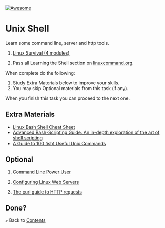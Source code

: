 [![Awesome][icon-awesome]][awesome]
&nbsp;&nbsp;&nbsp;&nbsp;&nbsp;&nbsp;

# Unix Shell

Learn some command line, server and http tools.

1. [Linux Survival (4 modules)](https://linuxsurvival.com/linux-tutorial-introduction/)

2. Pass all Learning the Shell section on [linuxcommand.org](http://linuxcommand.org/).

When complete do the following:

1. Study Extra Materials below to improve your skills.
1. You may skip Optional materials from this task (if any).

When you finish this task you can proceed to the next one.

## Extra Materials

- [Linux Bash Shell Cheat Sheet](https://annawilliford.github.io/2016-04-02-UTA/workshop/Linux/bash_cheat_sheet.pdf)
- [Advanced Bash-Scripting Guide. An in-depth exploration of the art of shell scripting](http://www.tldp.org/LDP/abs/html/index.html)
- [A Guide to 100 (ish) Useful Unix Commands ](http://oliverelliott.org/article/computing/ref_unix/)

## Optional

1. [Command Line Power User](https://commandlinepoweruser.com/)

2. [Configuring Linux Web Servers](https://www.udacity.com/course/configuring-linux-web-servers--ud299)

3. [The curl guide to HTTP requests](https://flaviocopes.com/http-curl/)

## Done?

⤴️ Back to [Contents](../contents.md)

[icon-awesome]: https://cdn.rawgit.com/sindresorhus/awesome/d7305f38d29fed78fa85652e3a63e154dd8e8829/media/badge.svg
[awesome]: https://github.com/sindresorhus/awesome
